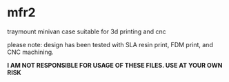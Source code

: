 # mfr2
 traymount minivan case suitable for 3d printing and cnc

please note: design has been tested with SLA resin print, FDM print, and CNC machining.

**I AM NOT RESPONSIBLE FOR USAGE OF THESE FILES. USE AT YOUR OWN RISK**
